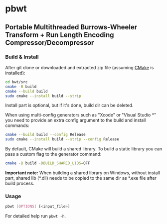 # pbwt

## Portable Multithreaded Burrows-Wheeler Transform + Run Length Encoding Compressor/Decompressor

### Build & Install

After git clone or downloaded and extracted zip file (assuming [CMake](https://cmake.org/download/) is installed):

```sh
cd bwt/src
cmake -B build
cmake --build build
sudo cmake --install build --strip
```

Install part is optional, but if it's done, build dir can be deleted.

When using multi-config generators such as "Xcode" or "Visual Studio \*" you need to provide an extra config argument to the build and install commands:

```sh
cmake --build build --config Release
sudo cmake --install build --strip --config Release
```

By default, CMake will build a shared library. To build a static library you can pass a custom flag to the generator command:

```sh
cmake -B build -DBUILD_SHARED_LIBS=OFF
```

**Important note:** When building a shared library on Windows, without install part, shared lib (\*.dll) needs to be copied to the same dir as \*.exe file after build process.

### Usage

```sh
pbwt [OPTIONS] [<input_file>]
```

For detailed help run `pbwt -h`.
